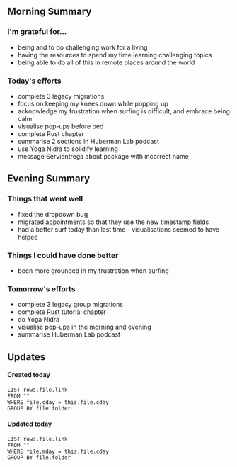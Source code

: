 ## Morning Summary

### I'm grateful for...
- being and to do challenging work for a living
- having the resources to spend my time learning challenging topics
- being able to do all of this in remote places around the world

### Today's efforts
- complete 3 legacy migrations
- focus on keeping my knees down while popping up
- acknowledge my frustration when surfing is difficult, and embrace being calm
- visualise pop-ups before bed
- complete Rust chapter
- summarise 2 sections in Huberman Lab podcast
- use Yoga Nidra to solidify learning
- message Servientrega about package with incorrect name


## Evening Summary

### Things that went well
- fixed the dropdown bug
- migrated appointments so that they use the new timestamp fields 
- had a better surf today than last time - visualisations seemed to have helped

### Things I could have done better
- been more grounded in my frustration when surfing

### Tomorrow's efforts
- complete 3 legacy group migrations
- complete Rust tutorial chapter
- do Yoga Nidra
- visualise pop-ups in the morning and evening
- summarise Huberman Lab podcast

## Updates 
#### Created today
```dataview
LIST rows.file.link
FROM ""
WHERE file.cday = this.file.cday
GROUP BY file.folder
```

#### Updated today
```dataview
LIST rows.file.link
FROM ""
WHERE file.mday = this.file.cday
GROUP BY file.folder
```
